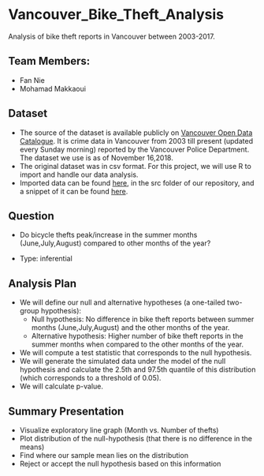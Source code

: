 # Vancouver_Bike_Theft_Analysis
Analysis of bike theft reports in Vancouver between 2003-2017.

## Team Members:
* Fan Nie
* Mohamad Makkaoui

## Dataset

* The source of the dataset is available publicly on [Vancouver Open Data Catalogue](https://data.vancouver.ca/datacatalogue/crime-data.htm). It is crime data in Vancouver from 2003 till present (updated every Sunday morning) reported by the Vancouver Police Department. The dataset we use is as of November 16,2018.
* The original dataset was in csv format. For this project, we will use R to import and handle our data analysis.
* Imported data can be found [here](https://github.com/UBC-MDS/DSCI_522_Vancouver_Bike_Theft_Analysis/tree/master/script), in the src folder of our repository, and a snippet of it can be found [here](https://github.com/UBC-MDS/DSCI_522_Vancouver_Bike_Theft_Analysis/tree/master/img).

## Question

* Do bicycle thefts peak/increase in the summer months (June,July,August) compared to other months of the year?

* Type: inferential

## Analysis Plan

* We will define our null and alternative hypotheses (a one-tailed two-group hypothesis): 
  * Null hypothesis: No difference in bike theft reports between summer months (June,July,August) and the other months of the year.
  * Alternative hypothesis: Higher number of bike theft reports in the summer months when compared to the other months of the year.
* We will compute a test statistic that corresponds to the null hypothesis.
* We will generate the simulated data under the model of the null hypothesis and calculate the 2.5th and 97.5th quantile of this distribution (which corresponds to a threshold of 0.05).
* We will calculate p-value.

## Summary Presentation

- Visualize exploratory line graph (Month vs. Number of thefts)
- Plot distribution of the null-hypothesis (that there is no difference in the means)
- Find where our sample mean lies on the distribution
- Reject or accept the null hypothesis based on this information
